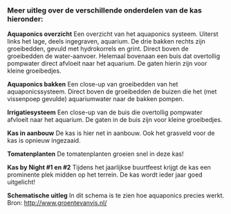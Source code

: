 ### Meer uitleg over de verschillende onderdelen van de kas hieronder:

**Aquaponics overzicht**
Een overzicht van het aquaponics systeem. Uiterst links het lage, deels ingegraven, aquarium. De drie bakken rechts zijn groeibedden, gevuld met hydrokorrels en grint. Direct boven de groeibedden de water-aanvoer. Helemaal bovenaan een buis dat overtollig pompwater direct afvloeit naar het aquarium. De gaten hierin zijn voor kleine groeibedjes.

**Aquaponics bakken**
Een close-up van groeibedden van het aquaponicssysteem. Direct boven de groeibedden de buizen die het (met vissenpoep gevulde) aquariumwater naar de bakken pompen.

**Irrigatiesysteem**
Een close-up van de buis die overtollig pompwater afvloeit naar het aquarium. De gaten in de buis zijn voor kleine groeibedjes.

**Kas in aanbouw**
De kas is hier net in aanbouw. Ook het grasveld voor de kas is opnieuw ingezaaid.

**Tomatenplanten**
De tomatenplanten groeien snel in deze kas!

**Kas by Night #1 en #2**
Tijdens het jaarlijkse buurtfeest krijgt de kas een prominente plek midden op het terrein. De kas wordt ieder jaar goed uitgelicht!

**Schematische uitleg**
In dit schema is te zien hoe aquaponics precies werkt. Bron: http://www.groentevanvis.nl/